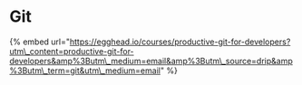 # Git



{% embed url="https://egghead.io/courses/productive-git-for-developers?utm\_content=productive-git-for-developers&amp%3Butm\_medium=email&amp%3Butm\_source=drip&amp%3Butm\_term=git&utm\_medium=email" %}



